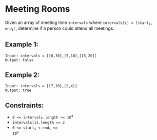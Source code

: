 # Meeting Rooms

Given an array of meeting time `intervals` where <code>intervals[i] = [start<sub>i</sub>, end<sub>i</sub>]</code>, determine if a person could attend all meetings.

## Example 1:
```
Input: intervals = [[0,30],[5,10],[15,20]]
Output: false
```

## Example 2:
```
Input: intervals = [[7,10],[2,4]]
Output: true
```

## Constraints:
- <code>0 <= intervals.length <= 10<sup>4</sup></code>
- `intervals[i].length == 2`
- <code>0 <= start<sub>i</sub> < end<sub>i</sub> <= 10<sup>6</sup></code>
